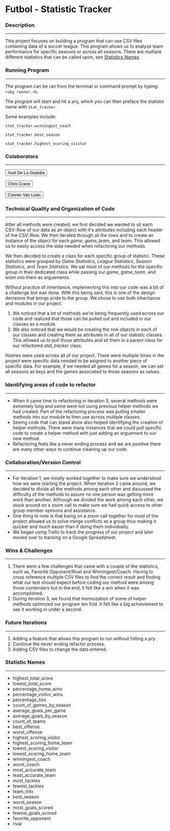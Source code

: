 # Futbol - Statistic Tracker

### Description
---
This project focuses on building a program that can use CSV files containing data of a soccer league. This program allows us to analyze team performance for specific seasons or across all seasons. There are multiple different statistics that can be called upon, see [Statistics Names](#statistic-names)

### Running Program
---
The program can be ran from the terminal or command prompt by typing: `ruby runner.rb`.

The program will start and hit a pry, which you can then preface the statistic name with `stat_tracker`.

Some examples include:

`stat_tracker.winningest_coach`

`stat_tracker.best_season`

`stat_tracker.highest_scoring_visitor`


### Colaborators
---
<button name="Axel's GitHub Profile" onclick="https://github.com/axeldelaguardia">Axel De La Guardia</button>

<button name="Chris's GitHub Profile" onclick="https://github.com/axeldelaguardia">Chris Crane</button>

<button name="Conner's GitHub Profile" onclick="https://github.com/C-V-L">Conner Van Loan</button>
	
### Technical Quality and Organization of Code
---
After all methods were created, we first decided we wanted to sit each CSV::Row of our data as an object with it's attributes including each header of the CSV::Row. We then iterated through all the rows and to create an instance of the object for each *game*, *game_team*, and *team*. This allowed us to easily access the data needed when refactoring our methods.

We then decided to create a class for each specific group of statistic. These statistics were grouped by *Game Statistics*, *League Statistics*, *Season Statistics*, and *Team Statistics*. We sat most of our methods for the specific group in their dedicated class while passing our *game*, *game_team*, and *team* into them as arguements.

Without practice of inheritance, implementing this into our code was a bit of a challenge but was done. With this being said, this is one of the design decisions that brings pride to the group. We chose to use both inheritance and modules in our project. 
1. We noticed that a lot of methods we're being frequently used across our code and realized that those can be pulled out and included in our classes as a module.
1. We also noticed that we would be creating the row objects in each of our classes and creating them as attributes in all of our statistic classes. This allowed us to pull those attributes and sit them in a parent class for our refactored *stat_tracker* class.

Hashes were used across all of our project. There were multiple times in the project were specific data needed to be asigned to another piece of specific data. For example, if we needed all games for a season, we can set all seasons as keys and the games associated to those seasons as values.

### Identifying areas of code to refactor
---
- When it came time to refactoring in iteration 3, several methods were extremely long and some were not using previous helper methods we had created. Part of the refactoring process was pulling smaller methods into our module to then use across multiple classes.
- Seeing code that can stand alone also helped identifying the creation of helper methods. There were many instances that we could pull specific code to create a helper method with just adding an arguement to our new method.
- Refactoring feels like a never ending process and we are positive there are many other ways to continue cleaning up our code.

### Collaboration/Version Control
---
- For iteration 1, we mostly worked together to make sure we understood how we were starting the project. When iteration 2 came around, we decided to divide all the methods among each other and discussed the difficulty of the methods to assure no one person was getting more work than another. Although we divided the work among each other, we stuck around on a zoom call to make sure we had quick access to other group member opinions and assistance.
- One thing to note is that being on a zoom call together for most of the project allowed us to solve merge conflicts as a group thus making it quicker and much easier than if doing them individually.
- We began using Trello to track the progress of our project and later moved over to tracking on a Google Spreadsheet.

### Wins & Challenges
---
1. There were a few challenges that came with a couple of the statistics, such as, Favorite Opponent/Rival and Winningest/Coach. Having to cross reference multiple CSV files to find the correct result and finding what our test should expect before coding our method were among those contenders but in the end, it felt like a win when it was accomplished.
1. During iteration 3, we found that memoization of some of helper methods optimized our program ten fold. It felt like a big achievement to see it working in under a second.

### Future Iterations
---
1. Adding a feature that allows this program to run without hitting a pry.
1. Continue the never ending refactor process.
1. Adding CSV files to change the data entered.

### Statistic Names
---

- highest_total_score
- lowest_total_score
- percentage_home_wins
- percentage_visitor_wins
- percentage_ties
- count_of_games_by_season
- average_goals_per_game
- average_goals_by_season
- count_of_teams
- best_offense
- worst_offense
- highest_scoring_visitor
- highest_scoring_home_team
- lowest_scoring_visitor
- lowest_scoring_home_team
- winningest_coach
- worst_coach
- most_accurate_team
- least_accurate_team
- most_tackles
- fewest_tackles
- team_info
- best_season
- worst_season
- most_goals_scored
- fewest_goals_scored
- favorite_opponent
- rival